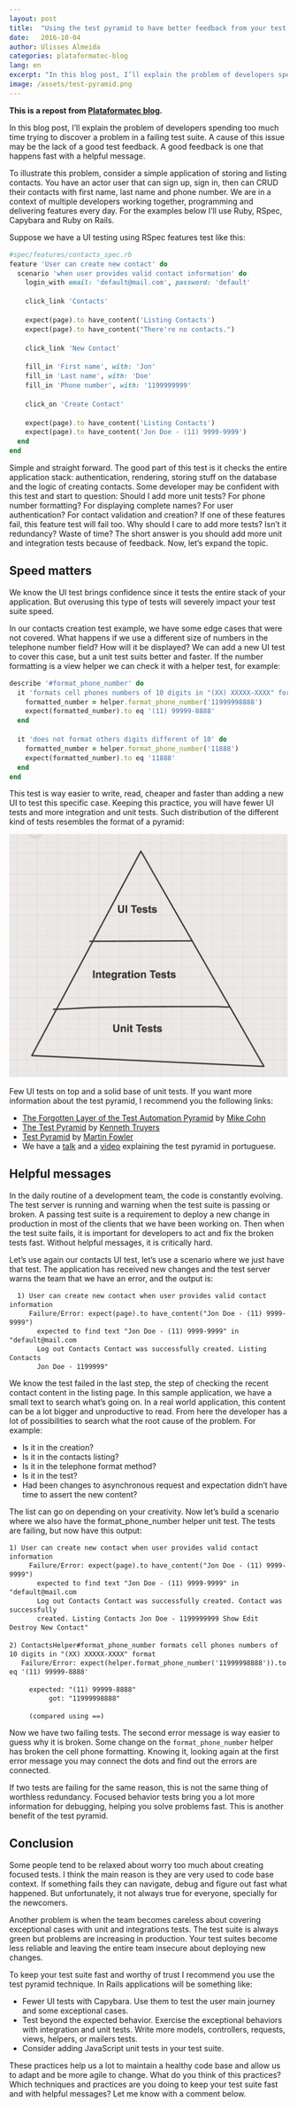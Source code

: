 ```yaml
---
layout: post
title:  "Using the test pyramid to have better feedback from your test suite"
date:   2016-10-04
author: Ulisses Almeida
categories: plataformatec-blog
lang: en
excerpt: "In this blog post, I’ll explain the problem of developers spending too much time trying to discover a problem in a failing test suite. A cause of this issue may be the lack of a good test feedback. A good feedback is one that happens fast with a helpful message."
image: /assets/test-pyramid.png
---
```


__This is a repost from [Plataformatec blog](http://blog.plataformatec.com.br/2016/10/using-the-test-pyramid-to-have-better-feedback-from-your-test-suite/).__

In this blog post, I’ll explain the problem of developers spending too much time trying to discover a problem in a failing test suite. A cause of this issue may be the lack of a good test feedback. A good feedback is one that happens fast with a helpful message.

To illustrate this problem, consider a simple application of storing and listing contacts. You have an actor user that can sign up, sign in, then can CRUD their contacts with first name, last name and phone number. We are in a context of multiple developers working together, programming and delivering features every day. For the examples below I’ll use Ruby, RSpec, Capybara and Ruby on Rails.

Suppose we have a UI testing using RSpec features test like this:

```ruby
#spec/features/contacts_spec.rb
feature 'User can create new contact' do
  scenario 'when user provides valid contact information' do
    login_with email: 'default@mail.com', password: 'default'

    click_link 'Contacts'

    expect(page).to have_content('Listing Contacts')
    expect(page).to have_content("There're no contacts.")

    click_link 'New Contact'

    fill_in 'First name', with: 'Jon'
    fill_in 'Last name', with: 'Doe'
    fill_in 'Phone number', with: '1199999999'

    click_on 'Create Contact'

    expect(page).to have_content('Listing Contacts')
    expect(page).to have_content('Jon Doe - (11) 9999-9999')
  end
end
```

Simple and straight forward. The good part of this test is it checks the entire application stack: authentication, rendering, storing stuff on the database and the logic of creating contacts. Some developer may be confident with this test and start to question: Should I add more unit tests? For phone number formatting? For displaying complete names? For user authentication? For contact validation and creation? If one of these features fail, this feature test will fail too. Why should I care to add more tests? Isn’t it redundancy? Waste of time? The short answer is you should add more unit and integration tests because of feedback. Now, let’s expand the topic.

## Speed matters

We know the UI test brings confidence since it tests the entire stack of your application. But overusing this type of tests will severely impact your test suite speed.

In our contacts creation test example, we have some edge cases that were not covered. What happens if we use a different size of numbers in the telephone number field? How will it be displayed? We can add a new UI test to cover this case, but a unit test suits better and faster. If the number formatting is a view helper we can check it with a helper test, for example:

```ruby
describe '#format_phone_number' do
  it 'formats cell phones numbers of 10 digits in "(XX) XXXXX-XXXX" format' do
    formatted_number = helper.format_phone_number('11999998888')
    expect(formatted_number).to eq '(11) 99999-8888'
  end

  it 'does not format others digits different of 10' do
    formatted_number = helper.format_phone_number('11888')
    expect(formatted_number).to eq '11888'
  end
end
```

This test is way easier to write, read, cheaper and faster than adding a new UI to test this specific case. Keeping this practice, you will have fewer UI tests and more integration and unit tests. Such distribution of the different kind of tests resembles the format of a pyramid:

![test-pyramid](/assets/test-pyramid.png)

Few UI tests on top and a solid base of unit tests. If you want more information about the test pyramid, I recommend you the following links:

* [The Forgotten Layer of the Test Automation Pyramid](https://www.mountaingoatsoftware.com/blog/the-forgotten-layer-of-the-test-automation-pyramid) by [Mike Cohn](https://twitter.com/mikewcohn)
* [The Test Pyramid](https://www.kenneth-truyers.net/2015/06/27/the-test-pyramid/) by [Kenneth Truyers](https://twitter.com/kennethtruyers)
* [Test Pyramid](http://martinfowler.com/bliki/TestPyramid.html) by [Martin Fowler](https://twitter.com/martinfowler)
* We have a [talk](https://speakerdeck.com/plataformatec/piramide-de-testes-escrevendo-testes-com-qualidade-at-rubyconf-2015) and a [video](https://www.youtube.com/watch?v=xgnF1hxwpBM) explaining the test pyramid in portuguese.

## Helpful messages

In the daily routine of a development team, the code is constantly evolving. The test server is running and warning when the test suite is passing or broken. A passing test suite is a requirement to deploy a new change in production in most of the clients that we have been working on. Then when the test suite fails, it is important for developers to act and fix the broken tests fast. Without helpful messages, it is critically hard.

Let’s use again our contacts UI test, let’s use a scenario where we just have that test. The application has received new changes and the test server warns the team that we have an error, and the output is:

```
  1) User can create new contact when user provides valid contact information
     Failure/Error: expect(page).to have_content("Jon Doe - (11) 9999-9999")
       expected to find text "Jon Doe - (11) 9999-9999" in "default@mail.com
       Log out Contacts Contact was successfully created. Listing Contacts
       Jon Doe - 1199999"
```

We know the test failed in the last step, the step of checking the recent contact content in the listing page. In this sample application, we have a small text to search what’s going on. In a real world application, this content can be a lot bigger and unproductive to read. From here the developer has a lot of possibilities to search what the root cause of the problem. For example:

* Is it in the creation?
* Is it in the contacts listing?
* Is it in the telephone format method?
* Is it in the test?
* Had been changes to asynchronous request and expectation didn’t have time to assert the new content?

The list can go on depending on your creativity. Now let’s build a scenario where we also have the format_phone_number helper unit test. The tests are failing, but now have this output:

```
1) User can create new contact when user provides valid contact information
     Failure/Error: expect(page).to have_content("Jon Doe - (11) 9999-9999")
       expected to find text "Jon Doe - (11) 9999-9999" in "default@mail.com
       Log out Contacts Contact was successfully created. Contact was successfully
       created. Listing Contacts Jon Doe - 1199999999 Show Edit Destroy New Contact"

2) ContactsHelper#format_phone_number formats cell phones numbers of 10 digits in "(XX) XXXXX-XXXX" format
   Failure/Error: expect(helper.format_phone_number('11999998888')).to eq '(11) 99999-8888'

     expected: "(11) 99999-8888"
          got: "11999998888"

     (compared using ==)
```

Now we have two failing tests. The second error message is way easier to guess why it is broken. Some change on the `format_phone_number` helper has broken the cell phone formatting. Knowing it, looking again at the first error message you may connect the dots and find out the errors are connected.

If two tests are failing for the same reason, this is not the same thing of worthless redundancy. Focused behavior tests bring you a lot more information for debugging, helping you solve problems fast. This is another benefit of the test pyramid.

## Conclusion

Some people tend to be relaxed about worry too much about creating focused tests. I think the main reason is they are very used to code base context. If something fails they can navigate, debug and figure out fast what happened. But unfortunately, it not always true for everyone, specially for the newcomers.

Another problem is when the team becomes careless about covering exceptional cases with unit and integrations tests. The test suite is always green but problems are increasing in production. Your test suites become less reliable and leaving the entire team insecure about deploying new changes.

To keep your test suite fast and worthy of trust I recommend you use the test pyramid technique. In Rails applications will be something like:

* Fewer UI tests with Capybara. Use them to test the user main journey and some exceptional cases.
* Test beyond the expected behavior. Exercise the exceptional behaviors with integration and unit tests. Write more models, controllers, requests, views, helpers, or mailers tests.
* Consider adding JavaScript unit tests in your test suite.

These practices help us a lot to maintain a healthy code base and allow us to adapt and be more agile to change. What do you think of this practices? Which techniques and practices are you doing to keep your test suite fast and with helpful messages? Let me know with a comment below.
